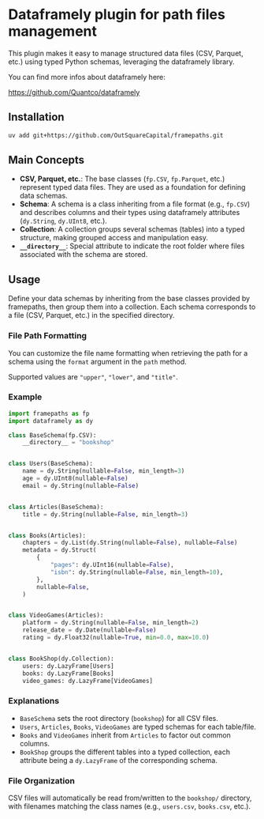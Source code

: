 # Dataframely plugin for path files management

This plugin makes it easy to manage structured data files (CSV, Parquet, etc.) using typed Python schemas, leveraging the dataframely library.

You can find more infos about dataframely here:

<https://github.com/Quantco/dataframely>

## Installation

```bash
uv add git+https://github.com/OutSquareCapital/framepaths.git
```

## Main Concepts

- **CSV, Parquet, etc.**: The base classes (`fp.CSV`, `fp.Parquet`, etc.) represent typed data files. They are used as a foundation for defining data schemas.
- **Schema**: A schema is a class inheriting from a file format (e.g., `fp.CSV`) and describes columns and their types using dataframely attributes (`dy.String`, `dy.UInt8`, etc.).
- **Collection**: A collection groups several schemas (tables) into a typed structure, making grouped access and manipulation easy.
- **`__directory__`**: Special attribute to indicate the root folder where files associated with the schema are stored.

## Usage

Define your data schemas by inheriting from the base classes provided by framepaths, then group them into a collection. Each schema corresponds to a file (CSV, Parquet, etc.) in the specified directory.

### File Path Formatting

You can customize the file name formatting when retrieving the path for a schema using the `format` argument in the `path` method.

Supported values are `"upper"`, `"lower"`, and `"title"`.

### Example

```python
import framepaths as fp
import dataframely as dy

class BaseSchema(fp.CSV):
    __directory__ = "bookshop"


class Users(BaseSchema):
    name = dy.String(nullable=False, min_length=3)
    age = dy.UInt8(nullable=False)
    email = dy.String(nullable=False)


class Articles(BaseSchema):
    title = dy.String(nullable=False, min_length=3)


class Books(Articles):
    chapters = dy.List(dy.String(nullable=False), nullable=False)
    metadata = dy.Struct(
        {
            "pages": dy.UInt16(nullable=False),
            "isbn": dy.String(nullable=False, min_length=10),
        },
        nullable=False,
    )


class VideoGames(Articles):
    platform = dy.String(nullable=False, min_length=2)
    release_date = dy.Date(nullable=False)
    rating = dy.Float32(nullable=True, min=0.0, max=10.0)


class BookShop(dy.Collection):
    users: dy.LazyFrame[Users]
    books: dy.LazyFrame[Books]
    video_games: dy.LazyFrame[VideoGames]
```

### Explanations

- `BaseSchema` sets the root directory (`bookshop`) for all CSV files.
- `Users`, `Articles`, `Books`, `VideoGames` are typed schemas for each table/file.
- `Books` and `VideoGames` inherit from `Articles` to factor out common columns.
- `BookShop` groups the different tables into a typed collection, each attribute being a `dy.LazyFrame` of the corresponding schema.

### File Organization

CSV files will automatically be read from/written to the `bookshop/` directory, with filenames matching the class names (e.g., `users.csv`, `books.csv`, etc.).
